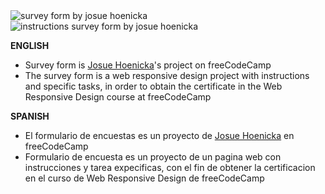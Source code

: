 <img src="/img/cap-project1.png" alt="survey form by josue hoenicka">
<img src="/img/cap-instructions-project1.png" alt="instructions survey form by josue hoenicka">

<b>ENGLISH</b>

- Survey form is <a href="https://github.com/josuehoenicka">Josue Hoenicka</a>'s project on freeCodeCamp
- The survey form is a web responsive design project with instructions and specific tasks, in order to obtain the certificate in the Web Responsive Design course at freeCodeCamp

<b>SPANISH</b>

- El formulario de encuestas es un proyecto de <a href="https://github.com/josuehoenicka">Josue Hoenicka</a> en freeCodeCamp
- Formulario de encuesta es un proyecto de un pagina web con instrucciones y tarea expecificas, con el fin de obtener la certificacion en el curso de Web Responsive Design de freeCodeCamp

